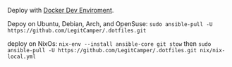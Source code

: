 Deploy with [Docker Dev Enviroment](https://open.docker.com/dashboard/dev-envs?url=https://github.com/LegitCamper/.dotfiles).

Depoy on Ubuntu, Debian, Arch, and OpenSuse:
`sudo ansible-pull -U https://github.com/LegitCamper/.dotfiles.git`

deploy on NixOs:
`nix-env --install ansible-core git stow` then
`sudo ansible-pull -U https://github.com/LegitCamper/.dotfiles.git nix/nix-local.yml`
